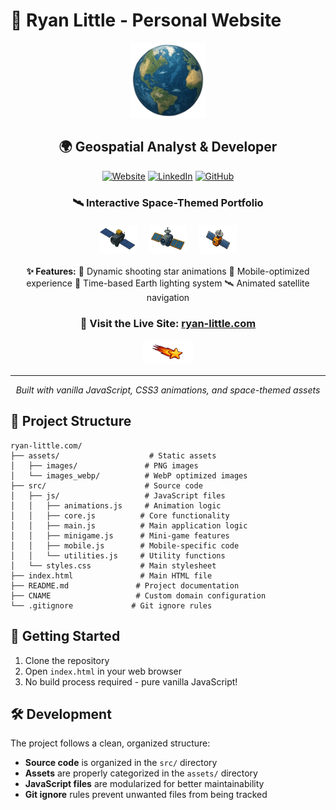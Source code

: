 # 🚀 Ryan Little - Personal Website

<div align="center">
  <img src="assets/images_webp/earthsprite.webp" alt="Earth Sprite" width="120" height="120">
  
  ## 🌍 Geospatial Analyst & Developer
  
  [![Website](https://img.shields.io/badge/Website-ryan--little.com-blue?style=for-the-badge)](https://ryan-little.com)
  [![LinkedIn](https://img.shields.io/badge/LinkedIn-Ryan%20Little-blue?style=for-the-badge&logo=linkedin)](https://linkedin.com/in/rpdlittle)
  [![GitHub](https://img.shields.io/badge/GitHub-ryan--little-green?style=for-the-badge&logo=github)](https://github.com/ryan-little)
  
  ### 🛰️ Interactive Space-Themed Portfolio
  
  <div style="display: flex; justify-content: center; gap: 20px; margin: 20px 0;">
    <img src="assets/images_webp/satellite1.webp" alt="Satellite 1" width="60" height="45">
    <img src="assets/images_webp/satellite2.webp" alt="Satellite 2" width="60" height="45">
    <img src="assets/images_webp/satellite3.webp" alt="Satellite 3" width="60" height="45">
  </div>
  
  **✨ Features:**
  🌟 Dynamic shooting star animations
  📱 Mobile-optimized experience
  🌙 Time-based Earth lighting system
  🛰️ Animated satellite navigation
  
  ### 🎯 **Visit the Live Site: [ryan-little.com](https://ryan-little.com)**
  
  <img src="assets/images_webp/shootingstar.webp" alt="Shooting Star" width="80" height="40">
  
  ---
  
  *Built with vanilla JavaScript, CSS3 animations, and space-themed assets*
</div>

## 📁 Project Structure

```
ryan-little.com/
├── assets/                    # Static assets
│   ├── images/               # PNG images
│   └── images_webp/          # WebP optimized images
├── src/                      # Source code
│   ├── js/                   # JavaScript files
│   │   ├── animations.js     # Animation logic
│   │   ├── core.js          # Core functionality
│   │   ├── main.js          # Main application logic
│   │   ├── minigame.js      # Mini-game features
│   │   ├── mobile.js        # Mobile-specific code
│   │   └── utilities.js     # Utility functions
│   └── styles.css           # Main stylesheet
├── index.html               # Main HTML file
├── README.md               # Project documentation
├── CNAME                   # Custom domain configuration
└── .gitignore             # Git ignore rules
```

## 🚀 Getting Started

1. Clone the repository
2. Open `index.html` in your web browser
3. No build process required - pure vanilla JavaScript!

## 🛠️ Development

The project follows a clean, organized structure:
- **Source code** is organized in the `src/` directory
- **Assets** are properly categorized in the `assets/` directory
- **JavaScript files** are modularized for better maintainability
- **Git ignore** rules prevent unwanted files from being tracked
